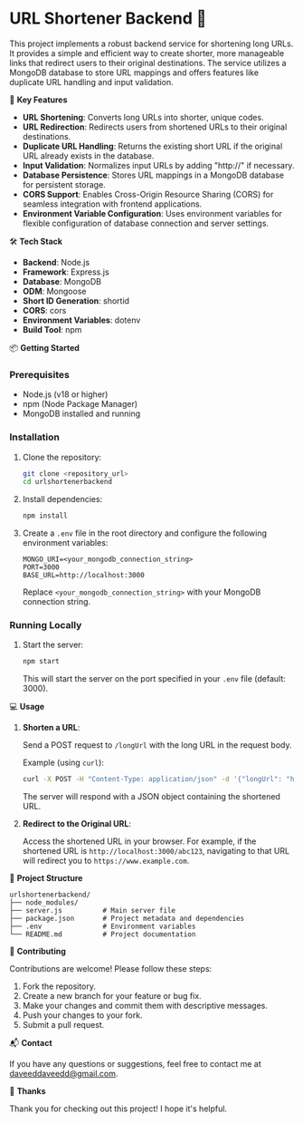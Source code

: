 # URL Shortener Backend 🔗

This project implements a robust backend service for shortening long URLs. It provides a simple and efficient way to create shorter, more manageable links that redirect users to their original destinations. The service utilizes a MongoDB database to store URL mappings and offers features like duplicate URL handling and input validation.

🚀 **Key Features**

*   **URL Shortening**: Converts long URLs into shorter, unique codes.
*   **URL Redirection**: Redirects users from shortened URLs to their original destinations.
*   **Duplicate URL Handling**: Returns the existing short URL if the original URL already exists in the database.
*   **Input Validation**: Normalizes input URLs by adding "http://" if necessary.
*   **Database Persistence**: Stores URL mappings in a MongoDB database for persistent storage.
*   **CORS Support**: Enables Cross-Origin Resource Sharing (CORS) for seamless integration with frontend applications.
*   **Environment Variable Configuration**: Uses environment variables for flexible configuration of database connection and server settings.

🛠️ **Tech Stack**

*   **Backend**: Node.js
*   **Framework**: Express.js
*   **Database**: MongoDB
*   **ODM**: Mongoose
*   **Short ID Generation**: shortid
*   **CORS**: cors
*   **Environment Variables**: dotenv
*   **Build Tool**: npm

📦 **Getting Started**

### Prerequisites

*   Node.js (v18 or higher)
*   npm (Node Package Manager)
*   MongoDB installed and running

### Installation

1.  Clone the repository:

    ```bash
    git clone <repository_url>
    cd urlshortenerbackend
    ```

2.  Install dependencies:

    ```bash
    npm install
    ```

3.  Create a `.env` file in the root directory and configure the following environment variables:

    ```
    MONGO_URI=<your_mongodb_connection_string>
    PORT=3000
    BASE_URL=http://localhost:3000
    ```

    Replace `<your_mongodb_connection_string>` with your MongoDB connection string.

### Running Locally

1.  Start the server:

    ```bash
    npm start
    ```

    This will start the server on the port specified in your `.env` file (default: 3000).

💻 **Usage**

1.  **Shorten a URL**:

    Send a POST request to `/longUrl` with the long URL in the request body.

    Example (using `curl`):

    ```bash
    curl -X POST -H "Content-Type: application/json" -d '{"longUrl": "https://www.example.com"}' http://localhost:3000/longUrl
    ```

    The server will respond with a JSON object containing the shortened URL.

2.  **Redirect to the Original URL**:

    Access the shortened URL in your browser. For example, if the shortened URL is `http://localhost:3000/abc123`, navigating to that URL will redirect you to `https://www.example.com`.

📂 **Project Structure**

```
urlshortenerbackend/
├── node_modules/
├── server.js          # Main server file
├── package.json       # Project metadata and dependencies
├── .env               # Environment variables
└── README.md          # Project documentation
```



🤝 **Contributing**

Contributions are welcome! Please follow these steps:

1.  Fork the repository.
2.  Create a new branch for your feature or bug fix.
3.  Make your changes and commit them with descriptive messages.
4.  Push your changes to your fork.
5.  Submit a pull request.



📬 **Contact**

If you have any questions or suggestions, feel free to contact me at [daveeddaveedd@gmail.com](mailto:daveeddaveedd@gmail.com).

💖 **Thanks**

Thank you for checking out this project! I hope it's helpful.


